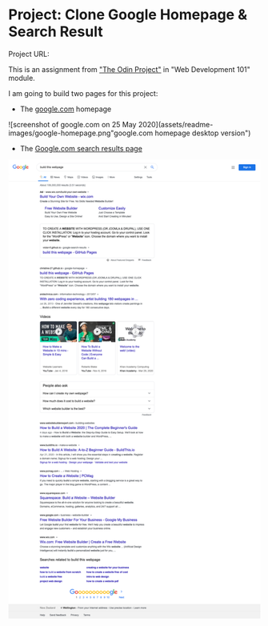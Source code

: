 # Project: Clone Google Homepage & Search Result

Project URL:

This is an assignment from ["The Odin Project"](https://www.theodinproject.com "The Odin Project") in "Web Development 101" module.

I am going to build two pages for this project:

- The [google.com](https://www.google.com/) homepage

![screenshot of google.com on 25 May 2020](assets/readme-images/google-homepage.png"google.com homepage desktop version")

- The [Google.com search results page](https://www.google.com/search?q=build+this+webpage)

![screenshot of the google search result of "how to build this webpage" on 25 May 2020](assets/readme-images/google-search-result.png "google.com homepage desktop version")